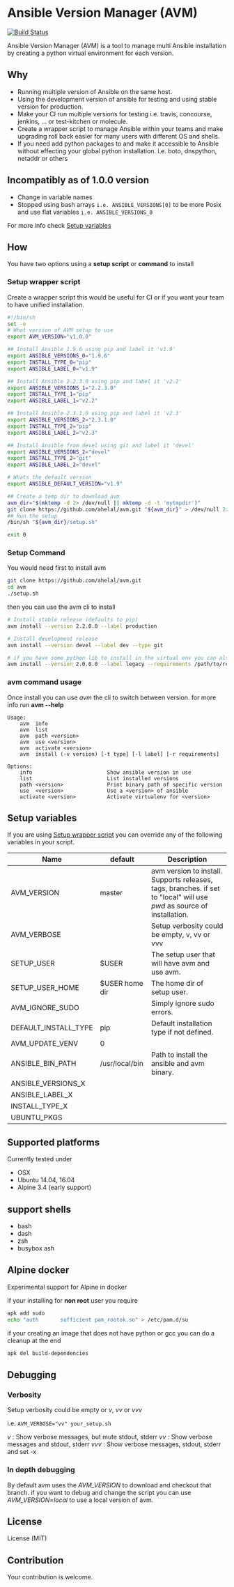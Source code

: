 # Ansible Version Manager (AVM)
[![Build Status](https://travis-ci.org/ahelal/avm.svg?branch=master)](https://travis-ci.org/ahelal/avm)

Ansible Version Manager (AVM) is a tool to manage multi Ansible installation by creating a python virtual environment for each version.

## Why
* Running multiple version of Ansible on the same host.
* Using the development version of ansible for testing and using stable version for production.
* Make your CI run multiple versions for testing i.e. travis, concourse, jenkins, ... or test-kitchen or molecule.
* Create a wrapper script to manage Ansible within your teams and make upgrading roll back easier for many users with different OS and shells.
* If you need add python packages to and make it accessible to Ansible without effecting your global python installation. i.e. boto, dnspython, netaddr or others

## Incompatibly as of 1.0.0 version
* Change in variable names
* Stopped using bash arrays ```i.e. ANSIBLE_VERSIONS[0]``` to be more Posix and use flat variables ```i.e. ANSIBLE_VERSIONS_0```

For more info check [Setup variables](setup-variables)

## How

You have two options using a **setup script** or **command** to install

### Setup wrapper script
Create a wrapper script this would be useful for CI or if you want your team to have unified installation.

```bash
#!/bin/sh
set -e
# What version of AVM setup to use
export AVM_VERSION="v1.0.0"

## Install Ansible 1.9.6 using pip and label it 'v1.9'
export ANSIBLE_VERSIONS_0="1.9.6"
export INSTALL_TYPE_0="pip"
export ANSIBLE_LABEL_0="v1.9"

## Install Ansible 2.2.3.0 using pip and label it 'v2.2'
export ANSIBLE_VERSIONS_1="2.2.3.0"
export INSTALL_TYPE_1="pip"
export ANSIBLE_LABEL_1="v2.2"

## Install Ansible 2.3.1.0 using pip and label it 'v2.3'
export ANSIBLE_VERSIONS_2="2.3.1.0"
export INSTALL_TYPE_2="pip"
export ANSIBLE_LABEL_2="v2.3"

## Install Ansible from devel using git and label it 'devel'
export ANSIBLE_VERSIONS_2="devel"
export INSTALL_TYPE_2="git"
export ANSIBLE_LABEL_2="devel"

# Whats the default version
export ANSIBLE_DEFAULT_VERSION="v1.9"

## Create a temp dir to download avm
avm_dir="$(mktemp -d 2> /dev/null || mktemp -d -t 'mytmpdir')"
git clone https://github.com/ahelal/avm.git "${avm_dir}" > /dev/null 2>&1
## Run the setup
/bin/sh "${avm_dir}/setup.sh"

exit 0
```

### Setup Command
You would need first to install avm
```bash
git clone https://github.com/ahelal/avm.git
cd avm
./setup.sh
```

then you can use the avm cli to install
```bash
# Install stable release (defaults to pip)
avm install --version 2.2.0.0 --label production

# Install development release
avm install --version devel --label dev --type git

# if you have some python lib to install in the virtual env you can also add python requirements.txt file
avm install --version 2.0.0.0 --label legacy --requirements /path/to/requirements.txt
```

### avm command usage
Once install you can use *avm* the cli to switch between version. for more info run **avm --help**
```
Usage:
    avm  info
    avm  list
    avm  path <version>
    avm  use <version>
    avm  activate <version>
    avm  install (-v version) [-t type] [-l label] [-r requirements]

Options:
    info                        Show ansible version in use
    list                        List installed versions
    path <version>              Print binary path of specific version
    use  <version>              Use a <version> of ansible
    activate <version>          Activate virtualenv for <version>
```

## Setup variables

If you are using [Setup wrapper script](setup-wrapper-script) you can override any of the following variables in your script.

| Name | default | Description |
|----------------------|---------|-----------------------------------------------------------------------------------------------------------------------------------------------------------|
| AVM_VERSION | master | avm version to install. Supports releases, tags, branches. if set to "local" will use *pwd* as source of installation. |
| AVM_VERBOSE |  | Setup verbosity could be empty, v, vv or vvv |
| SETUP_USER | $USER | The setup user that will have avm and use avm. |
| SETUP_USER_HOME | $USER home dir | The home dir of setup user.  |
| AVM_IGNORE_SUDO |  | Simply ignore sudo errors. |
| DEFAULT_INSTALL_TYPE | pip | Default installation type if not defined. |
| AVM_UPDATE_VENV | 0 |  |
| ANSIBLE_BIN_PATH | /usr/local/bin | Path to install the ansible and avm binary.  |
| ANSIBLE_VERSIONS_X |  |  |
| ANSIBLE_LABEL_X |  |  |
| INSTALL_TYPE_X |  |  |
| UBUNTU_PKGS |  |  |


## Supported platforms
Currently tested under
* OSX
* Ubuntu 14.04, 16.04
* Alpine 3.4 (early support)

## support shells
* bash
* dash
* zsh
* busybox ash

## Alpine docker

Experimental support for Alpine in docker

if your installing for **non root** user you require
```bash
apk add sudo
echo "auth       sufficient pam_rootok.so" > /etc/pam.d/su
```

if your creating an image that does not have python or gcc you can do a cleanup at the end
```bash
apk del build-dependencies
```

## Debugging

### Verbosity
Setup verbosity could be empty or *v*, *vv* or *vvv*

i.e. ```AVM_VERBOSE="vv" your_setup.sh```

*v*   : Show verbose messages, but mute stdout, stderr
*vv*  : Show verbose messages and stdout, stderr
*vvv* : Show verbose messages, stdout, stderr and set -x

### In depth debugging
By default avm uses the *AVM_VERSION* to download and checkout that branch. if you want to debug and change the script you can use *AVM_VERSION=local* to use a local version of avm.


## License
License (MIT)

## Contribution
Your contribution is welcome.
